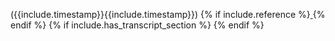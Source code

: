 (<a title="Play this segment of the podcast" onClick="seek('{{include.timestamp}}')" class="seek">{{include.timestamp}}</a><noscript>{{include.timestamp}}</noscript>)
{% if include.reference %}<a href="{{include.reference}}{{include.slug}}">
    <i class="fa fa-link" title="Link to related content"></i>
</a>{% endif %}
{% if include.has_transcript_section %}
    <a href="{{include.slug}}-transcript">
        <i class="fa fa-file-text-o" title="Read this segment of the transcription"></i>
    </a>
{% endif %}
